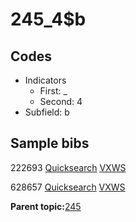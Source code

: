 # 245\_4$b

## Codes

-   Indicators
    -   First: \_
    -   Second: 4
-   Subfield: b

## Sample bibs

222693 [Quicksearch](https://search.library.yale.edu/catalog/222693) [VXWS](http://prodorbis.library.yale.edu:7014/vxws/GetHoldingsService?bibId=222693)

628657 [Quicksearch](https://search.library.yale.edu/catalog/628657) [VXWS](http://prodorbis.library.yale.edu:7014/vxws/GetHoldingsService?bibId=628657)

**Parent topic:**[245](../../tags/245/245.md)

